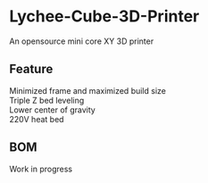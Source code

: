 # Lychee-Cube-3D-Printer
An opensource  mini core XY 3D printer

## Feature

Minimized frame and maximized build size                             
Triple Z bed leveling                                      
Lower center of gravity                    
220V heat bed            

## BOM
Work in progress
